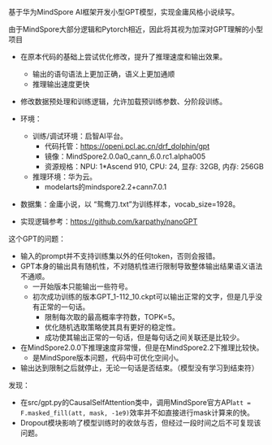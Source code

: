 基于华为MindSpore AI框架开发小型GPT模型，实现金庸风格小说续写。

由于MindSpore大部分逻辑和Pytorch相近，因此将其视为加深对GPT理解的小型项目
+ 在原本代码的基础上尝试优化修改，提升了推理速度和输出效果。
  + 输出的语句语法上更加正确，语义上更加通顺
  + 推理输出速度更快
+ 修改数据预处理和训练逻辑，允许加载预训练参数、分阶段训练。

+ 环境：
  + 训练/调试环境：启智AI平台。
    + 代码托管：https://openi.pcl.ac.cn/drf_dolphin/gpt
    + 镜像：MindSpore2.0.0a0_cann_6.0.rc1.alpha005
    + 资源规格：NPU: 1*Ascend 910, CPU: 24, 显存: 32GB, 内存: 256GB
  + 推理环境：华为云。
    + modelarts的mindspore2.2+cann7.0.1
+ 数据集：金庸小说，以 “鸳鸯刀.txt”为训练样本，vocab_size=1928。
+ 实现逻辑参考：https://github.com/karpathy/nanoGPT

这个GPT的问题：
+ 输入的prompt并不支持训练集以外的任何token，否则会报错。
+ GPT本身的输出具有随机性，不对随机性进行限制导致整体输出结果语义语法不通顺。
  + 一开始版本只能输出一些符号。
  + 初次成功训练的版本GPT_1-112_10.ckpt可以输出正常的文字，但是几乎没有正常的一句话。
    + 限制每次取的最高概率字符数，TOPK=5。
    + 优化随机选取策略使其具有更好的稳定性。
    + 成功使其输出正常的一句话，但是每句话之间关联还是比较少。
+ 在MindSpore2.0.0下推理速度非常慢，但是在MindSpore2.2下推理比较快。
  + 是MindSpore版本问题，代码中可优化空间小。
+ 输出达到限制之后就停止，无论一句话是否结束。（模型没有学习到结束符）

发现：
+ 在src/gpt.py的CausalSelfAttention类中，调用MindSpore官方API`att = F.masked_fill(att, mask, -1e9)`效率并不如直接进行mask计算来的快。
+ Dropout模块影响了模型训练时的收敛与否，但经过一段时间之后不可复现该问题。
